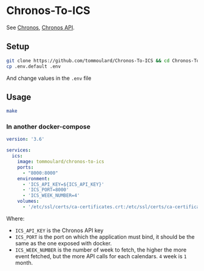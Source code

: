 # Chronos-To-ICS

See [Chronos](http://chronos.epita.net/), [Chronos API](https://v2ssl.webservices.chronos.epita.net/api/v2).

## Setup
```bash
git clone https://github.com/tommoulard/Chronos-To-ICS && cd Chronos-To-ICS
cp .env.default .env
```

And change values in the `.env` file

## Usage
```bash
make
```

### In another docker-compose
```yml
version: '3.6'

services:
  ics:
    image: tommoulard/chronos-to-ics
    ports:
      - "8000:8000"
    environment:
      - 'ICS_API_KEY=${ICS_API_KEY}'
      - 'ICS_PORT=8000'
      - 'ICS_WEEK_NUMBER=4'
    volumes:
      - '/etc/ssl/certs/ca-certificates.crt:/etc/ssl/certs/ca-certificates.crt'
```

Where:

 - `ICS_API_KEY` is the Chronos API key
 - `ICS_PORT` is the port on which the application must bind, it should be the same as the one exposed with docker.
 - `ICS_WEEK_NUMBER` is the number of week to fetch, the higher the more event fetched, but the more API calls for each calendars. `4` week is `1` month.
